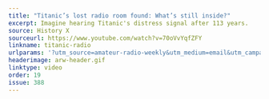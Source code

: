 ```yaml
---
title: "Titanic’s lost radio room found: What’s still inside?"
excerpt: Imagine hearing Titanic's distress signal after 113 years.
source: History X
sourceurl: https://www.youtube.com/watch?v=70oVvYqfZFY
linkname: titanic-radio
urlparams: '?utm_source=amateur-radio-weekly&utm_medium=email&utm_campaign=newsletter'
headerimage: arw-header.gif
linktype: video
order: 19
issue: 388
---
```

